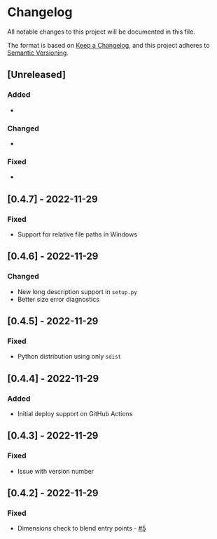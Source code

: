 # Changelog

All notable changes to this project will be documented in this file.

The format is based on [Keep a Changelog](https://keepachangelog.com/en/1.0.0/),
and this project adheres to [Semantic Versioning](https://semver.org/spec/v2.0.0.html).

## [Unreleased]

### Added

*

### Changed

*

### Fixed

*

## [0.4.7] - 2022-11-29

### Fixed

* Support for relative file paths in Windows

## [0.4.6] - 2022-11-29

### Changed

* New long description support in `setup.py`
* Better size error diagnostics

## [0.4.5] - 2022-11-29

### Fixed

* Python distribution using only `sdist`

## [0.4.4] - 2022-11-29

### Added

* Initial deploy support on GitHub Actions

## [0.4.3] - 2022-11-29

### Fixed

* Issue with version number

## [0.4.2] - 2022-11-29

### Fixed

* Dimensions check to blend entry points - [#5](https://github.com/hivesolutions/pconvert/issues/5)
